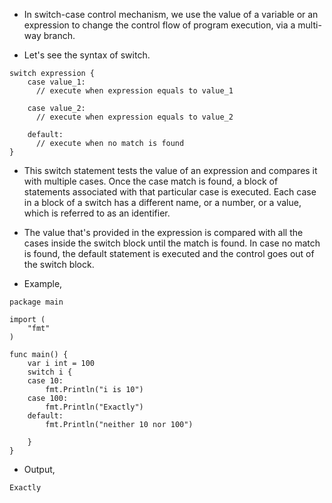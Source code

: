 * In switch-case control mechanism, we use the value of a variable or an expression to change the control flow of program execution, via a multi-way branch. 

* Let's see the syntax of switch. 

```
switch expression {
    case value_1:
      // execute when expression equals to value_1
      
    case value_2:
      // execute when expression equals to value_2
      
    default: 
      // execute when no match is found 
}
```

* This switch statement tests the value of an expression and compares it with multiple cases. Once the case match is found, a block of statements associated with that particular case is executed. Each case in a block of a switch has a different name, or a number, or a value, which is referred to as an identifier. 

* The value that's provided in the expression is compared with all the cases inside the switch block until the match is found. In case no match is found, the default statement is executed and the control goes out of the switch block. 

* Example, 

```
package main

import (
	"fmt"
)

func main() {
	var i int = 100
	switch i {
	case 10:
		fmt.Println("i is 10")
	case 100:
		fmt.Println("Exactly")
	default:
		fmt.Println("neither 10 nor 100")

	}
}
```

* Output, 

```
Exactly
```


